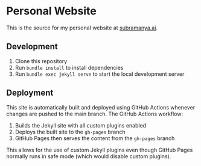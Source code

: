 # Personal Website

This is the source for my personal website at [subramanya.ai](https://subramanya.ai).

## Development

1. Clone this repository
2. Run `bundle install` to install dependencies
3. Run `bundle exec jekyll serve` to start the local development server

## Deployment

This site is automatically built and deployed using GitHub Actions whenever changes are pushed to the main branch. The GitHub Actions workflow:

1. Builds the Jekyll site with all custom plugins enabled
2. Deploys the built site to the `gh-pages` branch
3. GitHub Pages then serves the content from the `gh-pages` branch

This allows for the use of custom Jekyll plugins even though GitHub Pages normally runs in safe mode (which would disable custom plugins).
